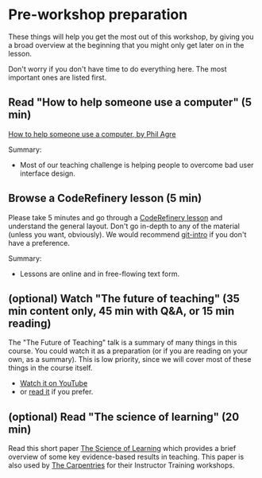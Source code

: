 # Pre-workshop preparation

These things will help you get the most out of this workshop, by
giving you a broad overview at the beginning that you might only get
later on in the lesson.

Don't worry if you don't have time to do everything here.  The most
important ones are listed first.



## Read "How to help someone use a computer" (5 min)

[How to help someone use a computer, by Phil
Agre](https://www.librarian.net/stax/4965/how-to-help-someone-use-a-computer-by-phil-agre/)

Summary:

* Most of our teaching challenge is helping people to overcome bad
  user interface design.



## Browse a CodeRefinery lesson (5 min)

Please take 5 minutes and go through a [CodeRefinery
lesson](https://coderefinery.org/lessons/) and understand the general
layout.  Don't go in-depth to any of the material (unless you want,
obviously).  We would recommend
[git-intro](https://coderefinery.github.io/git-intro/) if you don't
have a preference.

Summary:

* Lessons are online and in free-flowing text form.



## (optional) Watch "The future of teaching" (35 min content only, 45 min with Q&A, or 15 min reading)

The "The Future of Teaching" talk is a summary of many things in this
course.  You could watch it as a preparation (or if you are reading on
your own, as a summary).  This is low priority, since we will cover
most of these things in the course itself.

* [Watch it on YouTube](https://www.youtube.com/watch?v=S9Jor12Cxdc)
* or [read it](https://hackmd.io/KRqQirJ_Rn2SHcE-t1iAUg) if you prefer.


## (optional) Read "The science of learning" (20 min)

Read this short paper [The Science of
Learning](https://carpentries.github.io/instructor-training/files/papers/science-of-learning-2015.pdf)
which provides a brief overview of some key evidence-based results in
teaching. This paper is also used by [The
Carpentries](https://carpentries.org/) for their Instructor Training
workshops.



